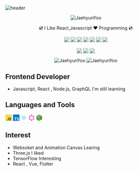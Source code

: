 ![header](https://capsule-render.vercel.app/api?type=slice&color=5A5FDB&height=400&section=header&text=Hi%20👋I'm%20Microcosm&fontSize=55)

<p align='center'><img  src="https://komarev.com/ghpvc/?username=JaehyunYoo" alt="JaehyunYoo" /></p>

<p align='center'>💿  I Like React,Javascript ❤️   Programming 💿  </p>

<div align='center'>
<img src="https://img.shields.io/badge/react-61dafb.svg?&style=for-the-badge&logo=react&logoColor=white" height="25"/>
<img src="https://img.shields.io/badge/html-E34F26.svg?&style=for-the-badge&logo=html5&logoColor=white" height="25"/>
<img src="https://img.shields.io/badge/css3-f43059.svg?&style=for-the-badge&logo=css3&logoColor=white" height="25"/>
<img src="https://img.shields.io/badge/javascript-f7df1e.svg?&style=for-the-badge&logo=javascript&logoColor=white" height="25"/>
<img src="https://img.shields.io/badge/node.js-339933.svg?&style=for-the-badge&logo=node.js&logoColor=white" height="25"/>
<img src="https://img.shields.io/badge/go-00add8.svg?&style=for-the-badge&logo=go&logoColor=white" height="25"/>
 <a href="https://velog.io/@yoojaehyun" align="center"> 
 <img src="https://img.shields.io/badge/Velog-4ED998?style=for-the-badge&logo=Vimeo&logoColor=white" height="25">
 </a>
<p>

<img align='center' src="https://img.shields.io/badge/python-02569b.svg?&style=for-the-badge&logo=python&logoColor=white" height="25"/>
<img align='center' src="https://img.shields.io/badge/docker-2496ed.svg?&style=for-the-badge&logo=docker&logoColor=white" height="25"/>
<img align='center' src="https://img.shields.io/badge/redis-dc382d.svg?&style=for-the-badge&logo=redis&logoColor=white" height="25"/>

</p>

</div>



 <p align="center"> 
    <img src="https://github-readme-stats.vercel.app/api?username=JaehyunYoo&count_private=true&show_icons=true&theme=tokyonight" alt="JaehyunYoo" width="420"/> 
    <img src="https://github-readme-stats.vercel.app/api/top-langs/?username=JaehyunYoo&hide=jupyter%20notebook,html,css&langs_count=8&layout=compact&theme=tokyonight" alt="JaehyunYoo" height="165" />
 </p>



## Frontend Developer
* Javascript, React , Node.js, GraphQL I'm still learning
## Languages and Tools
<code><img height="20" src="https://raw.githubusercontent.com/github/explore/80688e429a7d4ef2fca1e82350fe8e3517d3494d/topics/javascript/javascript.png"></code>
<code><img height="20" src="https://raw.githubusercontent.com/github/explore/80688e429a7d4ef2fca1e82350fe8e3517d3494d/topics/typescript/typescript.png"></code>
<code><img height="20" src="https://raw.githubusercontent.com/github/explore/80688e429a7d4ef2fca1e82350fe8e3517d3494d/topics/react/react.png"></code>
<code><img height="20" src="https://raw.githubusercontent.com/github/explore/5c058a388828bb5fde0bcafd4bc867b5bb3f26f3/topics/graphql/graphql.png"></code>
<code><img height="20" src="https://raw.githubusercontent.com/github/explore/80688e429a7d4ef2fca1e82350fe8e3517d3494d/topics/nodejs/nodejs.png"></code> 

## Interest
* Websoket and Animation Canvas Learing
* Three.js I liked
* TensorFlow Interesting
* React , Vue, Flutter


